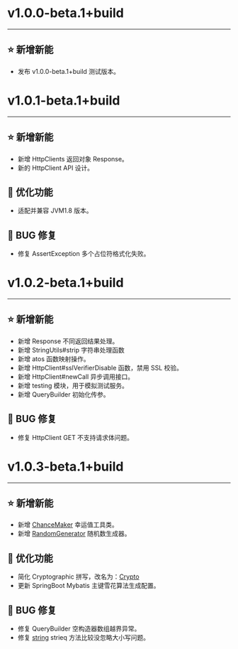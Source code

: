 # v1.0.0-beta.1+build

---------------------

## ⭐ 新增新能

  - 发布 v1.0.0-beta.1+build 测试版本。

# v1.0.1-beta.1+build

---------------------

## ⭐ 新增新能

  - 新增 HttpClients 返回对象 Response。
  - 新的 HttpClient API 设计。

## 👻 优化功能

  - 适配并兼容 JVM1.8 版本。

## 🐞 BUG 修复

  - 修复 AssertException 多个占位符格式化失败。

# v1.0.2-beta.1+build

---------------------

## ⭐ 新增新能

  - 新增 Response 不同返回结果处理。
  - 新增 StringUtils#strip 字符串处理函数
  - 新增 atos 函数映射操作。
  - 新增 HttpClient#sslVerifierDisable 函数，禁用 SSL 校验。
  - 新增 HttpClient#newCall 异步调用接口。
  - 新增 testing 模块，用于模拟测试服务。
  - 新增 QueryBuilder 初始化传参。

## 🐞 BUG 修复

  - 修复 HttpClient GET 不支持请求体问题。

# v1.0.3-beta.1+build

---------------------

## ⭐ 新增新能

  - 新增 [ChanceMaker](libraries/tools/src/main/java/com/redgogh/tools/generators/ChanceMaker.java) 幸运值工具类。
  - 新增 [RandomGenerator](libraries/tools/src/main/java/com/redgogh/tools/generators/RandomGenerator.java) 随机数生成器。

## 👻 优化功能

  - 简化 Cryptographic 拼写，改名为：[Crypto](libraries%2Ftools%2Fsrc%2Fmain%2Fjava%2Fcom%2Fredgogh%2Ftools%2Fsecurity%2FCrypto.java)
  - 更新 SpringBoot Mybatis 主键雪花算法生成配置。

## 🐞 BUG 修复
  - 修复 QueryBuilder 空构造器数组越界异常。
  - 修复 [string](libraries%2Ftools%2Fsrc%2Fmain%2Fkotlin%2Fcom%2Fredgogh%2Ftools%2Fstring.kt) strieq 方法比较没忽略大小写问题。
